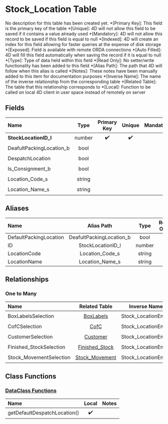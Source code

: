 ﻿# Stock_Location Table
No description for this table has been created yet.
*[Primary Key]: This field is the primary key of the table
*[Unique]: 4D will not allow this field to be saved if it contains a value already used
*[Mandatory]: 4D will not allow this record to be saved if this field is equal to null
*[Indexed]: 4D will create an index for this field allowing for faster queries at the expense of disk storage
*[Exposed]: Field is available with remote ORDA connections
*[Auto Filled]: 4D will fill this field automatically when saving the record if it is equal to null
*[Type]: Type of data held within this field
*[Read Only]: No setter/write functionality has been added to this field
*[Alias Path]: The path that 4D will follow when this alias is called
*[Notes]: These notes have been manually added to this item for documentation purposes
*[Inverse Name]: The name of the inverse relationship from the corresponding table
*[Related Table]: The table that this relationship corresponds to
*[Local]: Function to be called on local 4D client in user space instead of remotely on server
## Fields

|Name|Type|Primary Key|Unique|Mandatory|Indexed|Exposed|Auto Filled|Notes|
|:---|:---:|:---:|:---:|:---:|:---:|:---:|:---:|:---:|
|**StockLocationID_l**|number|✔️|✔️||✔️|✔️|✔️||
|DeafultPackingLocation_b|bool||||✔️|✔️|||
|DespatchLocation|bool||||✔️|✔️|||
|Is_Consignment_b|bool||||✔️|✔️|||
|Location_Code_s|string|||||✔️|||
|Location_Name_s|string|||||✔️|||

## Aliases

|Name|Alias Path|Type|Read Only|Notes|
|:---|:---:|:---:|:---:|:---:|
|DefaultPackingLocation|DeafultPackingLocation_b|bool|||
|ID|StockLocationID_l|number|||
|LocationCode|Location_Code_s|string|||
|LocationName|Location_Name_s|string|||

## Relationships

### One to Many

|Name|Related Table|Inverse Name|Exposed|Notes|
|:---|:---:|:---:|:---:|:---:|
|BoxLabelsSelection|[BoxLabels](BoxLabels.md)|Stock_LocationEntity|✔️||
|CofCSelection|[CofC](CofC.md)|Stock_LocationEntity|✔️||
|CustomerSelection|[Customer](Customer.md)|Stock_LocationEntity|✔️||
|Finished_StockSelection|[Finished_Stock](Finished_Stock.md)|Stock_LocationEntity|✔️||
|Stock_MovementSelection|[Stock_Movement](Stock_Movement.md)|Stock_LocationEntity|✔️||

## Class Functions

### [DataClass Functions](https://github.com/synthotec/SynthoTec-4D/blob/main/Project/Sources/Classes/Stock_Location.4dm)

|Name|Local|Notes|
|:---|:---:|:---:|
|getDefaultDespatchLocation()|✔️||